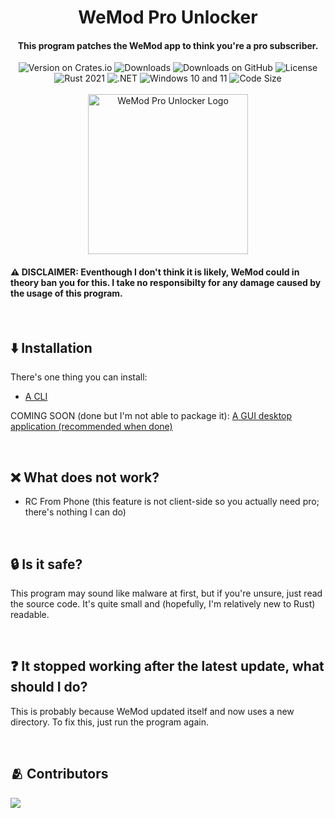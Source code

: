 <div align="center">
  <h1>WeMod Pro Unlocker</h1>
  <h4>This program patches the WeMod app to think you're a pro subscriber.</h4>
  <img src="https://img.shields.io/crates/v/wemod-pro-unlocker?color=purple" alt="Version on Crates.io">
  <img src="https://img.shields.io/crates/d/wemod-pro-unlocker?color=red" alt="Downloads">
  <img src="https://img.shields.io/github/downloads/bennett-sh/wemod-pro-unlocker/total?label=GitHub%20Downloads" alt="Downloads on GitHub">
  <img src="https://img.shields.io/crates/l/wemod-pro-unlocker?color=green" alt="License"><br/>
  <img src="https://img.shields.io/badge/rust-2021-orange?logo=rust" alt="Rust 2021">
  <img src="https://img.shields.io/badge/.NET-512BD4?logo=dotnet" alt=".NET">
  <img src="https://img.shields.io/badge/Windows-10+11-0078D4?logo=windows-11" alt="Windows 10 and 11">
  <img src="https://img.shields.io/github/languages/code-size/bennett-sh/wemod-pro-unlocker?color=yellow" alt="Code Size"><br/><br/>
  <img width="256" src="https://user-images.githubusercontent.com/110846042/204567385-4df3007c-7a63-40fd-9feb-f9f36aa43030.png" alt="WeMod Pro Unlocker Logo">
</div>

#### ⚠️ DISCLAIMER: Eventhough I don't think it is likely, WeMod could in theory ban you for this. I take no responsibilty for any damage caused by the usage of this program.

<br/>

## ⬇️ Installation
There's one thing you can install:
- [A CLI](cli/README.md)

COMING SOON (done but I'm not able to package it): [A GUI desktop application (recommended when done)](gui/README.md)

<br/>

## ❌ What does not work?
- RC From Phone (this feature is not client-side so you actually need pro; there's nothing I can do)

<br/>

## 🔒 Is it safe?
This program may sound like malware at first, but if you're unsure, just read the source code. It's quite small and (hopefully, I'm relatively new to Rust) readable.

<br/>

## ❓ It stopped working after the latest update, what should I do?
This is probably because WeMod updated itself and now uses a new directory. To fix this, just run the program again.


<br/>

## 🫂 Contributors
<a href="https://github.com/bennett-sh/wemod-pro-unlocker/graphs/contributors">
  <img src="https://contrib.rocks/image?repo=bennett-sh/wemod-pro-unlocker" />
</a>
